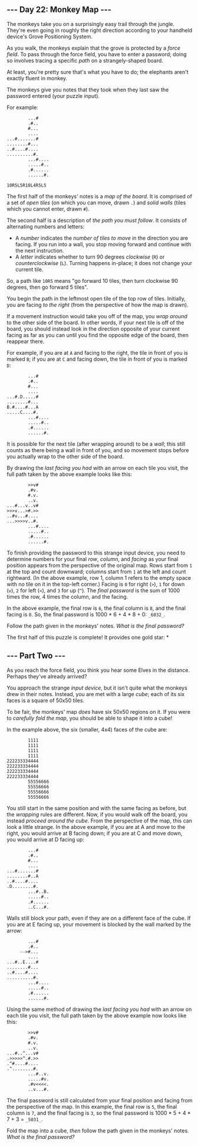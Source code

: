 \--- Day 22: Monkey Map ---
---------------------------

The monkeys take you on a surprisingly easy trail through the jungle. They're even going in roughly the right direction according to your handheld device's Grove Positioning System.

As you walk, the monkeys explain that the grove is protected by a _force field_. To pass through the force field, you have to enter a password; doing so involves tracing a specific _path_ on a strangely-shaped board.

At least, you're pretty sure that's what you have to do; the elephants aren't exactly fluent in monkey.

The monkeys give you notes that they took when they last saw the password entered (your puzzle input).

For example:

            ...#
            .#..
            #...
            ....
    ...#.......#
    ........#...
    ..#....#....
    ..........#.
            ...#....
            .....#..
            .#......
            ......#.
    
    10R5L5R10L4R5L5
    

The first half of the monkeys' notes is a _map of the board_. It is comprised of a set of _open tiles_ (on which you can move, drawn `.`) and _solid walls_ (tiles which you cannot enter, drawn `#`).

The second half is a description of _the path you must follow_. It consists of alternating numbers and letters:

*   A _number_ indicates the _number of tiles to move_ in the direction you are facing. If you run into a wall, you stop moving forward and continue with the next instruction.
*   A _letter_ indicates whether to turn 90 degrees _clockwise_ (`R`) or _counterclockwise_ (`L`). Turning happens in-place; it does not change your current tile.

So, a path like `10R5` means "go forward 10 tiles, then turn clockwise 90 degrees, then go forward 5 tiles".

You begin the path in the leftmost open tile of the top row of tiles. Initially, you are facing _to the right_ (from the perspective of how the map is drawn).

If a movement instruction would take you off of the map, you _wrap around_ to the other side of the board. In other words, if your next tile is off of the board, you should instead look in the direction opposite of your current facing as far as you can until you find the opposite edge of the board, then reappear there.

For example, if you are at `A` and facing to the right, the tile in front of you is marked `B`; if you are at `C` and facing down, the tile in front of you is marked `D`:

            ...#
            .#..
            #...
            ....
    ...#.D.....#
    ........#...
    B.#....#...A
    .....C....#.
            ...#....
            .....#..
            .#......
            ......#.
    

It is possible for the next tile (after wrapping around) to be a _wall_; this still counts as there being a wall in front of you, and so movement stops before you actually wrap to the other side of the board.

By drawing the _last facing you had_ with an arrow on each tile you visit, the full path taken by the above example looks like this:

            >>v#    
            .#v.    
            #.v.    
            ..v.    
    ...#...v..v#    
    >>>v...>#.>>    
    ..#v...#....    
    ...>>>>v..#.    
            ...#....
            .....#..
            .#......
            ......#.
    

To finish providing the password to this strange input device, you need to determine numbers for your final _row_, _column_, and _facing_ as your final position appears from the perspective of the original map. Rows start from `1` at the top and count downward; columns start from `1` at the left and count rightward. (In the above example, row 1, column 1 refers to the empty space with no tile on it in the top-left corner.) Facing is `0` for right (`>`), `1` for down (`v`), `2` for left (`<`), and `3` for up (`^`). The _final password_ is the sum of 1000 times the row, 4 times the column, and the facing.

In the above example, the final row is `6`, the final column is `8`, and the final facing is `0`. So, the final password is 1000 \* 6 + 4 \* 8 + 0: `_6032_`.

Follow the path given in the monkeys' notes. _What is the final password?_

The first half of this puzzle is complete! It provides one gold star: \*

\--- Part Two ---
-----------------

As you reach the force field, you think you hear some Elves in the distance. Perhaps they've already arrived?

You approach the strange _input device_, but it isn't quite what the monkeys drew in their notes. Instead, you are met with a large _cube_; each of its six faces is a square of 50x50 tiles.

To be fair, the monkeys' map _does_ have six 50x50 regions on it. If you were to _carefully fold the map_, you should be able to shape it into a cube!

In the example above, the six (smaller, 4x4) faces of the cube are:

            1111
            1111
            1111
            1111
    222233334444
    222233334444
    222233334444
    222233334444
            55556666
            55556666
            55556666
            55556666
    

You still start in the same position and with the same facing as before, but the _wrapping_ rules are different. Now, if you would walk off the board, you instead _proceed around the cube_. From the perspective of the map, this can look a little strange. In the above example, if you are at A and move to the right, you would arrive at B facing down; if you are at C and move down, you would arrive at D facing up:

            ...#
            .#..
            #...
            ....
    ...#.......#
    ........#..A
    ..#....#....
    .D........#.
            ...#..B.
            .....#..
            .#......
            ..C...#.
    

Walls still block your path, even if they are on a different face of the cube. If you are at E facing up, your movement is blocked by the wall marked by the arrow:

            ...#
            .#..
         -->#...
            ....
    ...#..E....#
    ........#...
    ..#....#....
    ..........#.
            ...#....
            .....#..
            .#......
            ......#.
    

Using the same method of drawing the _last facing you had_ with an arrow on each tile you visit, the full path taken by the above example now looks like this:

            >>v#    
            .#v.    
            #.v.    
            ..v.    
    ...#..^...v#    
    .>>>>>^.#.>>    
    .^#....#....    
    .^........#.    
            ...#..v.
            .....#v.
            .#v<<<<.
            ..v...#.
    

The final password is still calculated from your final position and facing from the perspective of the map. In this example, the final row is `5`, the final column is `7`, and the final facing is `3`, so the final password is 1000 \* 5 + 4 \* 7 + 3 = `_5031_`.

Fold the map into a cube, _then_ follow the path given in the monkeys' notes. _What is the final password?_